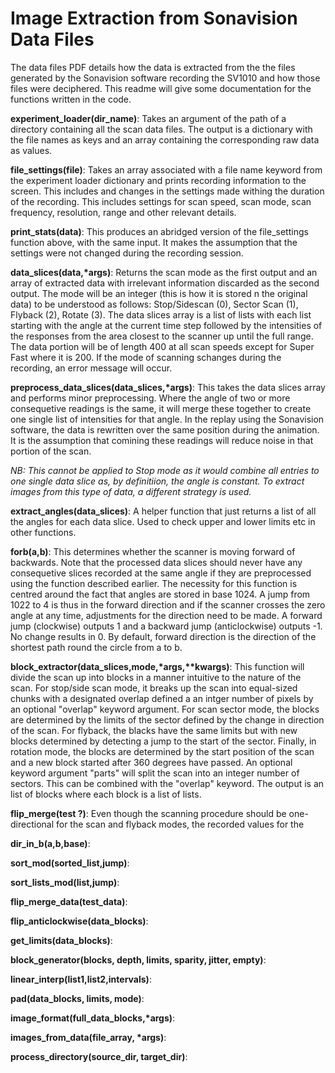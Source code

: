 # Image Extraction from Sonavision Data Files

The data files PDF details how the data is extracted from the the files generated by the Sonavision software recording the SV1010 and how those files were deciphered. This readme will give some documentation for the functions written in the code. 

__experiment_loader(dir_name)__: Takes an argument of the path of a directory containing all the scan data files. The output is a dictionary with the file names as keys and an array containing the corresponding raw data as values.

__file_settings(file)__: Takes an array associated with a file name keyword from the experiment loader dictionary and prints recording information to the screen. This includes and changes in the settings made withing the duration of the recording. This includes settings for scan speed, scan mode, scan frequency, resolution, range and other relevant details.

__print_stats(data)__: This produces an abridged version of the file_settings function above, with the same input. It makes the assumption that the settings were not changed during the recording session.

__data_slices(data,\*args)__: Returns the scan mode as the first output and an array of extracted data with irrelevant information discarded as the second output. The mode will be an integer (this is how it is stored n the original data) to be understood as follows: Stop/Sidescan (0), Sector Scan (1), Flyback (2), Rotate (3). The data slices array is a list of lists with each list starting with the angle at the current time step followed by the intensities of the responses from the area closest to the scanner up until the full range. The data portion will be of length 400 at all scan speeds except for Super Fast where it is 200. If the mode of scanning schanges during the recording, an error message will occur.

__preprocess_data_slices(data_slices,\*args)__: This takes the data slices array and performs minor preprocessing. Where the angle of two or more consequetive readings is the same, it will merge these together to create one single list of intensities for that angle. In the replay using the Sonavision software, the data is rewritten over the same position during the animation. It is the assumption that comining these readings will reduce noise in that portion of the scan. 

_NB: This cannot be applied to Stop mode as it would combine all entries to one single data slice as, by definitiion, the angle is constant. To extract images from this type of data, a different strategy is used._

__extract_angles(data_slices)__: A helper function that just returns a list of all the angles for each data slice. Used to check upper and lower limits etc in other functions.

__forb(a,b)__: This determines whether the scanner is moving forward of backwards. Note that the processed data slices should never have any consequetive slices recorded at the same angle if they are preprocessed using the function described earlier. The necessity for this function is centred around the fact that angles are stored in base 1024. A jump from 1022 to 4 is thus in the forward direction and if the scanner crosses the zero angle at any time, adjustments for the direction need to be made. A forward jump (clockwise) outputs 1 and a backward jump (anticlockwise) outputs -1. No change results in 0. By default, forward direction is the direction of the shortest path round the circle from a to b. 

__block_extractor(data_slices,mode,\*args,\*\*kwargs)__: This function will divide the scan up into blocks in a manner intuitive to the nature of the scan. For stop/side scan mode, it breaks up the scan into equal-sized chunks with a designated overlap defined a an intger number of pixels by an optional "overlap" keyword argument. For scan sector mode, the blocks are determined by the limits of the sector defined by the change in direction of the scan. For flyback, the blacks have the same limits but with new blocks determined by detecting a jump to the start of the sector. Finally, in rotation mode, the blocks are determined by the start position of the scan and a new block started after 360 degrees have passed. An optional keyword argument "parts" will split the scan into an integer number of sectors. This can be combined with the "overlap" keyword. The output is an list of blocks where each block is a list of lists.

__flip_merge(test ?)__: Even though the scanning procedure should be one-directional for the scan and flyback modes, the recorded values for the 

__dir_in_b(a,b,base)__:

__sort_mod(sorted_list,jump)__:

__sort_lists_mod(list,jump)__:

__flip_merge_data(test_data)__:

__flip_anticlockwise(data_blocks)__:

__get_limits(data_blocks)__:

__block_generator(blocks, depth, limits, sparity, jitter, empty)__:

__linear_interp(list1,list2,intervals)__:

__pad(data_blocks, limits, mode)__:

__image_format(full_data_blocks,\*args)__:

__images_from_data(file_array, \*args)__:

__process_directory(source_dir, target_dir)__:
